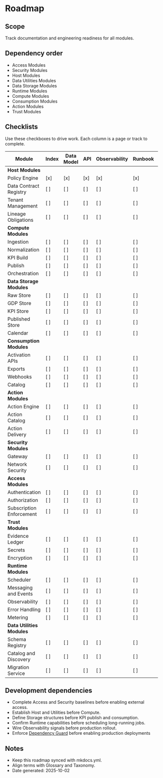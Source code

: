 # Roadmap

## Scope
Track documentation and engineering readiness for all modules.

## Dependency order
- Access Modules
- Security Modules
- Host Modules
- Data Utilities Modules
- Data Storage Modules
- Runtime Modules
- Compute Modules
- Consumption Modules
- Action Modules
- Trust Modules

## Checklists
Use these checkboxes to drive work. Each column is a page or track to complete.

| Module                     | Index | Data Model | API | Observability | Runbook | Security | Engineering Wiring |
|----------------------------|-------|------------|-----|---------------|---------|----------|--------------------|
| **Host Modules**           |       |            |     |               |         |          |                    |
| Policy Engine              | [x]   | [x]        | [x] | [x]           | [x]     | [x]      | [x]                |
| Data Contract Registry     | [ ]   | [ ]        | [ ] | [ ]           | [ ]     | [ ]      | [ ]                |
| Tenant Management          | [ ]   | [ ]        | [ ] | [ ]           | [ ]     | [ ]      | [ ]                |
| Lineage Obligations        | [ ]   | [ ]        | [ ] | [ ]           | [ ]     | [ ]      | [ ]                |
| **Compute Modules**        |       |            |     |               |         |          |                    |
| Ingestion                  | [ ]   | [ ]        | [ ] | [ ]           | [ ]     | [ ]      | [ ]                |
| Normalization              | [ ]   | [ ]        | [ ] | [ ]           | [ ]     | [ ]      | [ ]                |
| KPI Build                  | [ ]   | [ ]        | [ ] | [ ]           | [ ]     | [ ]      | [ ]                |
| Publish                    | [ ]   | [ ]        | [ ] | [ ]           | [ ]     | [ ]      | [ ]                |
| Orchestration              | [ ]   | [ ]        | [ ] | [ ]           | [ ]     | [ ]      | [ ]                |
| **Data Storage Modules**   |       |            |     |               |         |          |                    |
| Raw Store                  | [ ]   | [ ]        | [ ] | [ ]           | [ ]     | [ ]      | [ ]                |
| GDP Store                  | [ ]   | [ ]        | [ ] | [ ]           | [ ]     | [ ]      | [ ]                |
| KPI Store                  | [ ]   | [ ]        | [ ] | [ ]           | [ ]     | [ ]      | [ ]                |
| Published Store            | [ ]   | [ ]        | [ ] | [ ]           | [ ]     | [ ]      | [ ]                |
| Calendar                   | [ ]   | [ ]        | [ ] | [ ]           | [ ]     | [ ]      | [ ]                |
| **Consumption Modules**    |       |            |     |               |         |          |                    |
| Activation APIs            | [ ]   | [ ]        | [ ] | [ ]           | [ ]     | [ ]      | [ ]                |
| Exports                    | [ ]   | [ ]        | [ ] | [ ]           | [ ]     | [ ]      | [ ]                |
| Webhooks                   | [ ]   | [ ]        | [ ] | [ ]           | [ ]     | [ ]      | [ ]                |
| Catalog                    | [ ]   | [ ]        | [ ] | [ ]           | [ ]     | [ ]      | [ ]                |
| **Action Modules**         |       |            |     |               |         |          |                    |
| Action Engine              | [ ]   | [ ]        | [ ] | [ ]           | [ ]     | [ ]      | [ ]                |
| Action Catalog             | [ ]   | [ ]        | [ ] | [ ]           | [ ]     | [ ]      | [ ]                |
| Action Delivery            | [ ]   | [ ]        | [ ] | [ ]           | [ ]     | [ ]      | [ ]                |
| **Security Modules**       |       |            |     |               |         |          |                    |
| Gateway                    | [ ]   | [ ]        | [ ] | [ ]           | [ ]     | [ ]      | [ ]                |
| Network Security           | [ ]   | [ ]        | [ ] | [ ]           | [ ]     | [ ]      | [ ]                |
| **Access Modules**         |       |            |     |               |         |          |                    |
| Authentication             | [ ]   | [ ]        | [ ] | [ ]           | [ ]     | [ ]      | [ ]                |
| Authorization              | [ ]   | [ ]        | [ ] | [ ]           | [ ]     | [ ]      | [ ]                |
| Subscription Enforcement   | [ ]   | [ ]        | [ ] | [ ]           | [ ]     | [ ]      | [ ]                |
| **Trust Modules**          |       |            |     |               |         |          |                    |
| Evidence Ledger            | [ ]   | [ ]        | [ ] | [ ]           | [ ]     | [ ]      | [ ]                |
| Secrets                    | [ ]   | [ ]        | [ ] | [ ]           | [ ]     | [ ]      | [ ]                |
| Encryption                 | [ ]   | [ ]        | [ ] | [ ]           | [ ]     | [ ]      | [ ]                |
| **Runtime Modules**        |       |            |     |               |         |          |                    |
| Scheduler                  | [ ]   | [ ]        | [ ] | [ ]           | [ ]     | [ ]      | [ ]                |
| Messaging and Events       | [ ]   | [ ]        | [ ] | [ ]           | [ ]     | [ ]      | [ ]                |
| Observability              | [ ]   | [ ]        | [ ] | [ ]           | [ ]     | [ ]      | [ ]                |
| Error Handling             | [ ]   | [ ]        | [ ] | [ ]           | [ ]     | [ ]      | [ ]                |
| Metering                   | [ ]   | [ ]        | [ ] | [ ]           | [ ]     | [ ]      | [ ]                |
| **Data Utilities Modules** |       |            |     |               |         |          |                    |
| Schema Registry            | [ ]   | [ ]        | [ ] | [ ]           | [ ]     | [ ]      | [ ]                |
| Catalog and Discovery      | [ ]   | [ ]        | [ ] | [ ]           | [ ]     | [ ]      | [ ]                |
| Migration Service          | [ ]   | [ ]        | [ ] | [ ]           | [ ]     | [ ]      | [ ]                |

## Development dependencies
- Complete Access and Security baselines before enabling external access.
- Establish Host and Utilities before Compute.
- Define Storage structures before KPI publish and consumption.
- Confirm Runtime capabilities before scheduling long-running jobs.
- Wire Observability signals before production rollout.
- Enforce [Dependency Guard](../references/dependency-guard.md) before enabling production deployments

## Notes
- Keep this roadmap synced with mkdocs.yml.
- Align terms with Glossary and Taxonomy.
- Date generated: 2025-10-02
